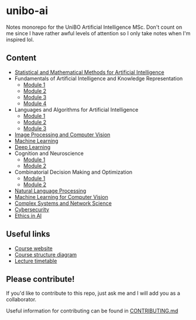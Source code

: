 # unibo-ai

Notes monorepo for the UniBO Artificial Intelligence MSc. Don't count on me since I have rather awful levels of attention so I only take notes when I'm inspired lol.

## Content

- [Statistical and Mathematical Methods for Artificial Intelligence](Statistical%20and%20Mathematical%20Methods%20for%20AI/README.md)
- Fundamentals of Artificial Intelligence and Knowledge Representation
  - [Module 1](Fundamentals%20of%20AI%20-%20Module%201/README.md)
  - [Module 2](Fundamentals%20of%20AI%20-%20Module%202/README.md)
  - [Module 3](Fundamentals%20of%20AI%20-%20Module%203/README.md)
  - [Module 4](Fundamentals%20of%20AI%20-%20Module%204/README.md)
- Languages and Algorithms for Artificial Intelligence
  - [Module 1](Languages%20and%20algorithms%20for%20AI%20-%20Module%201/README.md)
  - [Module 2](Languages%20and%20algorithms%20for%20AI%20-%20Module%202/README.md)
  - [Module 3](Languages%20and%20algorithms%20for%20AI%20-%20Module%203/README.md)
- [Image Processing and Computer Vision](Computer%20Vision)
- [Machine Learning](Machine%20Learning)
- [Deep Learning](Deep%20Learning)
- Cognition and Neuroscience
  - [Module 1](Cognition%20and%20Neuroscience%20-%20Module%201/README.md)
  - [Module 2](Cognition%20and%20Neuroscience%20-%20Module%202/README.md)
- Combinatorial Decision Making and Optimization
  - [Module 1](Combinatorial%20Decision%20Making%20and%20Optimization%20-%20Module%201)
  - [Module 2](Combinatorial%20Decision%20Making%20and%20Optimization%20-%20Module%202)
- [Natural Language Processing](Natural%20Language%20Processing/README.md)
- [Machine Learning for Computer Vision](Machine%20Learning%20For%20Computer%20Vision/README.md)
- [Complex Systems and Network Science](Complex%20Systems%20and%20Network%20Science)
- [Cybersecurity](Cybersecurity/README.md)
- [Ethics in AI](Ethics%20in%20AI/README.md)

## Useful links

- [Course website](https://corsi.unibo.it/2cycle/artificial-intelligence/index.html)
- [Course structure diagram](https://corsi.unibo.it/2cycle/artificial-intelligence/course-structure-diagram/piano?code=9063&year=2020&manifest=en_2020_9063_000_000_2020)
- [Lecture timetable](https://corsi.unibo.it/2cycle/artificial-intelligence/timetable?anno=1)

## Please contribute!

If you'd like to contribute to this repo, just ask me and I will add you as a collaborator.

Useful information for contributing can be found in [CONTRIBUTING.md](CONTRIBUTING.md)

